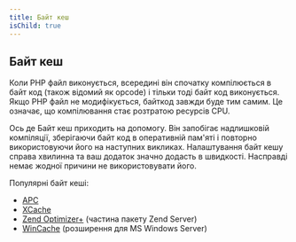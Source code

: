 ```yaml
---
title: Байт кеш
isChild: true
---
```


## Байт кеш

Коли PHP файл виконується, всередині він спочатку компілюється в байт код (також відомий як opcode) і тільки тоді байт код виконується.
Якщо PHP файл не модифікується, байткод завжди буде тим самим. Це означає, що компілювання стає розтратою ресурсів CPU.

Ось де Байт кеш приходить на допомогу. Він запобігає надлишковій компіляції, зберігаючи байт код в оперативній пам'яті і повторно використовуючи його на наступних викликах. Налаштування байт кешу справа хвилинна та ваш додаток значно додасть в швидкості. Насправді немає жодної причини не використовувати його.

Популярні байт кеші:

* [APC](http://php.net/manual/en/book.apc.php)
* [XCache](http://xcache.lighttpd.net/)
* [Zend Optimizer+](http://www.zend.com/products/server/) (частина пакету Zend Server)
* [WinCache](http://www.iis.net/download/wincacheforphp) (розширення для MS Windows Server)
